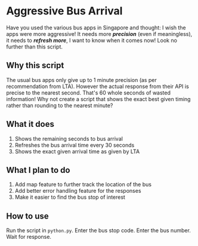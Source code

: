 # Aggressive Bus Arrival
Have you used the various bus apps in Singapore and thought: I wish the apps were more aggressive! It needs more ***precision*** (even if meaningless), it needs to ***refresh more***, I want to know when it comes now! Look no further than this script.

## Why this script
The usual bus apps only give up to 1 minute precision (as per recommendation from LTA). However the actual response from their API is precise to the nearest second. That's 60 whole seconds of wasted information! Why not create a script that shows the exact best given timing rather than rounding to the nearest minute?

## What it does
 1. Shows the remaining seconds to bus arrival
 2. Refreshes the bus arrival time every 30 seconds
 3. Shows the exact given arrival time as given by LTA

## What I plan to do
 1. Add map feature to further track the location of the bus
 2. Add better error handling feature for the responses
 3. Make it easier to find the bus stop of interest

## How to use
Run the script in `python.py`. Enter the bus stop code. Enter the bus number. Wait for response.
